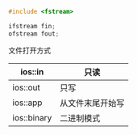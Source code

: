 ```C++
#include <fstream>
```
```C++
ifstream fin;
ofstream fout;
```

文件打开方式

|ios::in|只读|
|---|---|
|ios::out|只写|
|ios::app|从文件末尾开始写|
|ios::binary|二进制模式|